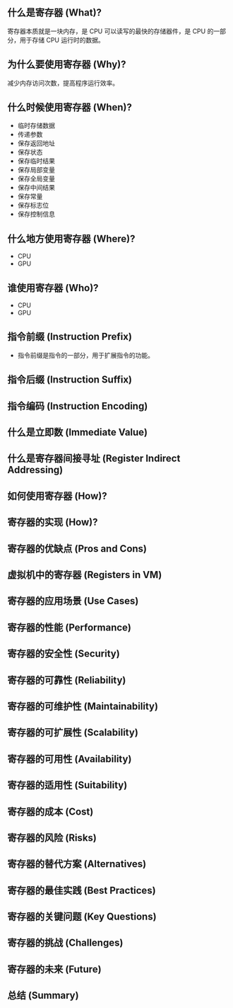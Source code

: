 
## 什么是寄存器 (What)?

寄存器本质就是一块内存，是 CPU 可以读写的最快的存储器件，是 CPU 的一部分，用于存储 CPU 运行时的数据。

## 为什么要使用寄存器 (Why)?

减少内存访问次数，提高程序运行效率。

## 什么时候使用寄存器 (When)?

- 临时存储数据
- 传递参数
- 保存返回地址
- 保存状态
- 保存临时结果
- 保存局部变量
- 保存全局变量
- 保存中间结果
- 保存常量
- 保存标志位
- 保存控制信息

## 什么地方使用寄存器 (Where)?

- CPU
- GPU

## 谁使用寄存器 (Who)?

- CPU
- GPU

## 指令前缀 (Instruction Prefix)

- 指令前缀是指令的一部分，用于扩展指令的功能。

## 指令后缀 (Instruction Suffix)


## 指令编码 (Instruction Encoding)

## 什么是立即数 (Immediate Value)

## 什么是寄存器间接寻址 (Register Indirect Addressing)

## 如何使用寄存器 (How)?

## 寄存器的实现 (How)?

## 寄存器的优缺点 (Pros and Cons)

## 虚拟机中的寄存器 (Registers in VM)

## 寄存器的应用场景 (Use Cases)

## 寄存器的性能 (Performance)

## 寄存器的安全性 (Security)

## 寄存器的可靠性 (Reliability)

## 寄存器的可维护性 (Maintainability)

## 寄存器的可扩展性 (Scalability)

## 寄存器的可用性 (Availability)

## 寄存器的适用性 (Suitability)

## 寄存器的成本 (Cost)

## 寄存器的风险 (Risks)

## 寄存器的替代方案 (Alternatives)

## 寄存器的最佳实践 (Best Practices)

## 寄存器的关键问题 (Key Questions)

## 寄存器的挑战 (Challenges)

## 寄存器的未来 (Future)


## 总结 (Summary)